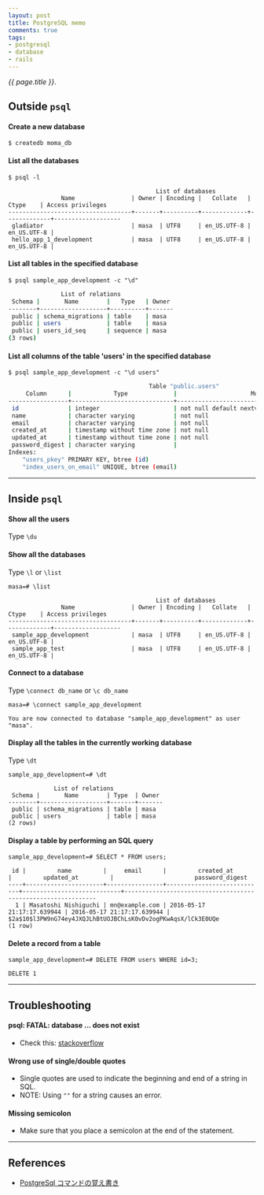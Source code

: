 ```yaml
---
layout: post
title: PostgreSQL memo
comments: true
tags:
- postgresql
- database
- rails
---
```


*{{ page.title }}*.

<!--more-->

## Outside `psql`

#### Create a new database

```
$ createdb moma_db
```

#### List all the databases

```
$ psql -l
```

```
                                          List of databases
               Name                | Owner | Encoding |   Collate   |    Ctype    | Access privileges
-----------------------------------+-------+----------+-------------+-------------+-------------------
 gladiator                         | masa  | UTF8     | en_US.UTF-8 | en_US.UTF-8 |
 hello_app_1_development           | masa  | UTF8     | en_US.UTF-8 | en_US.UTF-8 |
```


#### List all tables in the specified database

```
$ psql sample_app_development -c "\d"
```

```bash
               List of relations
 Schema |       Name        |   Type   | Owner
--------+-------------------+----------+-------
 public | schema_migrations | table    | masa
 public | users             | table    | masa
 public | users_id_seq      | sequence | masa
(3 rows)
```

#### List all columns of the table 'users' in the specified database

```
$ psql sample_app_development -c "\d users"
```

```bash
                                        Table "public.users"
     Column      |            Type             |                     Modifiers
-----------------+-----------------------------+----------------------------------------------------
 id              | integer                     | not null default nextval('users_id_seq'::regclass)
 name            | character varying           | not null
 email           | character varying           | not null
 created_at      | timestamp without time zone | not null
 updated_at      | timestamp without time zone | not null
 password_digest | character varying           |
Indexes:
    "users_pkey" PRIMARY KEY, btree (id)
    "index_users_on_email" UNIQUE, btree (email)
```

---

## Inside `psql`

#### Show all the users

Type `\du`

#### Show all the databases

Type `\l` or `\list`

```
masa=# \list
```

```
                                          List of databases
               Name                | Owner | Encoding |   Collate   |    Ctype    | Access privileges
-----------------------------------+-------+----------+-------------+-------------+-------------------
 sample_app_development            | masa  | UTF8     | en_US.UTF-8 | en_US.UTF-8 |
 sample_app_test                   | masa  | UTF8     | en_US.UTF-8 | en_US.UTF-8 |
```

#### Connect to a database

Type `\connect db_name` or `\c db_name`

```
masa=# \connect sample_app_development
```

```
You are now connected to database "sample_app_development" as user "masa".
```

#### Display all the tables in the currently working database

Type `\dt`

```
sample_app_development=# \dt
```

```
             List of relations
 Schema |       Name        | Type  | Owner
--------+-------------------+-------+-------
 public | schema_migrations | table | masa
 public | users             | table | masa
(2 rows)
```

#### Display a table by performing an SQL query

```
sample_app_development=# SELECT * FROM users;
```

```
 id |         name         |     email      |         created_at         |         updated_at         |                       password_digest
----+----------------------+----------------+----------------------------+----------------------------+--------------------------------------------------------------
  1 | Masatoshi Nishiguchi | mn@example.com | 2016-05-17 21:17:17.639944 | 2016-05-17 21:17:17.639944 | $2a$10$l3PW9nG74ey4JXQJLhBtUOJBChLsK0vDv2ogPKwAqsX/lCk3E0UQe
(1 row)
```

#### Delete a record from a table

```
sample_app_development=# DELETE FROM users WHERE id=3;
```

```
DELETE 1
```

---

## Troubleshooting

#### psql: FATAL: database ... does not exist
- Check this: [stackoverflow](http://stackoverflow.com/a/17936043/3837223)

#### Wrong use of single/double quotes
- Single quotes are used to indicate the beginning and end of a string in SQL.
- NOTE: Using `""` for a string causes an error.

#### Missing semicolon
- Make sure that you place a semicolon at the end of the statement.

---

## References

- [PostgreSql コマンドの覚え書き](http://qiita.com/mm36/items/1801573a478cb2865242)

